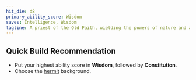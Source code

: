 ```yaml
---
hit_die: d8
primary_ability_score: Wisdom
saves: Intelligence, Wisdom
tagline: A priest of the Old Faith, wielding the powers of nature and adopting animal forms
---
```


## Quick Build Recommendation  

- Put your highest ability score in **Wisdom**, followed by **Constitution**.  
- Choose the [hermit]() background.  